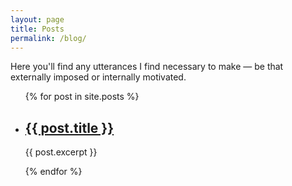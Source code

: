 ```yaml
---
layout: page
title: Posts
permalink: /blog/
---
```

Here you'll find any utterances I find necessary to make — be that externally imposed or internally motivated.
<ul>
  {% for post in site.posts %}
    <li>
      <h2><a href="{{ post.url }}">{{ post.title }}</a></h2>
      <p>{{ post.excerpt }}</p>
    </li>
  {% endfor %}
</ul>